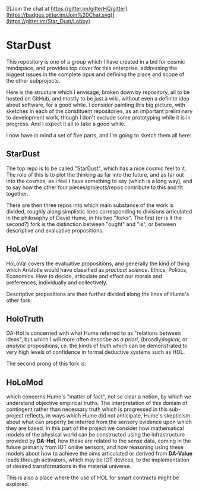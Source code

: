 [![Join the chat at https://gitter.im/gitterHQ/gitter](https://badges.gitter.im/Join%20Chat.svg)](https://gitter.im/Star_Dust/Lobby)

# StarDust

This repository is one of a group which I have created in a bid for cosmic mindspace, and provides top cover for this enterprise, addressing the biggest issues in the complete opus and defining the place and scope of the other subprojects.

Here is the structure which I envisage, broken down by repository, all to be hosted on GitHub, and mostly to be just a wiki, without even a definite idea about software, for a good while.
I consider painting this big picture, with sketches in each of the constituent repositories, as an important preliminary to development work, though I don't exclude some prototyping while it is in progress.
And I expect it all to take a good while.

I now have in mind a set of five parts, and I'm going to sketch them all here:

## StarDust

The top repo is to be called "StarDust", which has a nice cosmic feel to it.
The role of this is to plot the thinking as far into the future, and as far out into the cosmos, as I feel I have something to say (which is a long way), and to say how the other four pieces/projects/repos contribute to this and fit together.

There are then three repos into which main substance of the work is divided, roughly along simplistic lines corresponding to divisions articulated in the philosophy of David Hume, in his two "forks".
The first (or is it the second?) fork is the distinction between "ought" and "is", or between descriptive and evaluative propositions.

## HoLoVal

HoLoVal covers the evaluative propositions, and generally the kind of thing which Aristotle would have classified as _practical science_.
Ethics, Politics, Economics.
How to decide, articulate and effect our morals and preferences, individually and collectively.

Descriptive propositions are then further divided along the lines of Hume's other fork:

## HoloTruth

DA-Hol is concerned with what Hume referred to as "relations between ideas", but which I will more often describe as _a priori_, (broadly)_logical_, or _analytic_ propositions, i.e. the kinds of truth which can be demonstrated to very high levels of confidence in formal deductive systems such as HOL.

The second prong of this fork is:

## HoLoMod

which concerns Hume's "matter of fact", not so clear a notion, by which we understand objective empirical truths.
The interpretation of this domain of contingent rather than necessary truth which is progressed in this sub-project reflects, in ways which Hume did not anticipate, Hume's skepticism about what can properly be inferred from the sensory evidence upon which they are based.
In this part of the project we consider how mathematical models of the physical world can be constructed using the infrastructure provided by **DA-Hol**, how these are related to the sense data, coming in the future primarily from IOT online sensors, and how reasoning using these models about how to achieve the aims articulated or derived from **DA-Value** leads through activators, which may be IOT devices, to the implementation of desired transformations in the material universe.


This is also a place where the use of HOL for smart contracts might be explored.

